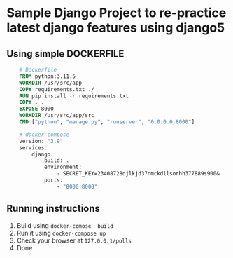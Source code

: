 # Sample Django Project to re-practice latest django features using django5

## Using simple DOCKERFILE

```dockerfile
    # Dockerfile
    FROM python:3.11.5
    WORKDIR /usr/src/app
    COPY requirements.txt ./
    RUN pip install -r requirements.txt
    COPY . .
    EXPOSE 8000
    WORKDIR /usr/src/app/src
    CMD ["python", "manage.py", "runserver", "0.0.0.0:8000"]
```

```dockerfile
    # docker-compose
    version: "3.9"
    services:
        django:
            build: .
            environment:
                - SECRET_KEY=23408728djlkjd37nmckdllsorhh377889s900&
            ports:
                - "8000:8000"
```

## Running instructions

1. Build using `docker-comose  build`
2. Run it using `docker-compose up`
3. Check your browser at `127.0.0.1/polls`
4. Done